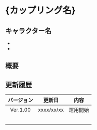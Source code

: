 # {カップリング名}

## キャラクター名
-
-

## 概要


## 更新履歴
 | バージョン | 更新日 | 内容 |
 | :---: | :---: | :---: |
 | Ver.1.00 | xxxx/xx/xx | 運用開始 |
 | | | |
 | | | |
 | | | |
 | | | |
 | | | |

